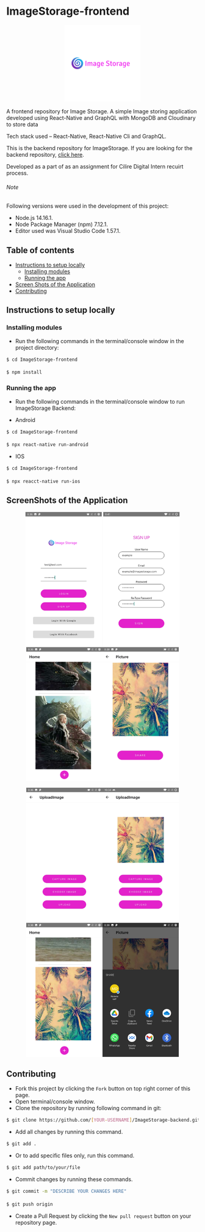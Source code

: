 # ImageStorage-frontend

<p align="center"><img src="./assets/image-storage-logo.png"></p>

A frontend repository for Image Storage. A simple Image storing application developed using React-Native and GraphQL with MongoDB and Cloudinary to store data

Tech stack used – React-Native, React-Native Cli and GraphQL.

This is the backend repository for ImageStorage. If you are looking for the backend repository, [click here](https://github.com/ShanmukhSreenivas/ImageStorage-backend).

Developed as a part of as an assignment for Cilire Digital Intern recuirt process.

###### Note

Following versions were used in the development of this project:

* Node.js 14.16.1.
* Node Package Manager (npm) 7.12.1.
* Editor used was Visual Studio Code 1.57.1.

## Table of contents
* [Instructions to setup locally](#instructions-to-setup-locally)
  * [Installing modules](#installing-modules)
  * [Running the app](#running-the-app)
* [Screen Shots of the Application](#screen-Shots)
* [Contributing](#contributing)

## Instructions to setup locally

### Installing modules

* Run the following commands in the terminal/console window in the project directory:

```bash
$ cd ImageStorage-frontend

$ npm install
```

### Running the app

* Run the following commands in the terminal/console window to run ImageStorage Backend:

* Android

```bash
$ cd ImageStorage-frontend

$ npx react-native run-android

```
* IOS

```bash
$ cd ImageStorage-frontend

$ npx reacct-native run-ios
```

## ScreenShots of the Application

<p align="center"><a><img src="./assets/Login.jpg" width="200" height="350" margin-right="5"></a><a>  </a><a><img src="./assets/SignUp.jpg" width="200" height="350" margin-left="5" margin-right="5"></a><a><img src="./assets/Home.jpg" width="200" height="350" margin-left="5" margin-right="5"></a><a><img src="./assets/Picture.jpg" width="200" height="350" margin-left="5"></a></p>
<p align="center"><a><img src="./assets/Upload-image.jpg" width="200" height="350" margin-right="5"></a><a><img src="./assets/Image-Upload.jpg" width="200" height="350" margin-left="5" margin-right="5"></a><a><img src="./assets/Home-upload.jpg" width="200" height="350" margin-left="5" margin-right="5"></a><a><img src="./assets/Share.jpg" width="200" height="350" margin-left="5"></a></p>

## Contributing

* Fork this project by clicking the ```Fork``` button on top right corner of this page.
* Open terminal/console window.
* Clone the repository by running following command in git:

```bash
$ git clone https://github.com/[YOUR-USERNAME]/ImageStorage-backend.git
```

* Add all changes by running this command.

```bash
$ git add .
```

* Or to add specific files only, run this command.

```bash
$ git add path/to/your/file
```

* Commit changes by running these commands.

```bash
$ git commit -m "DESCRIBE YOUR CHANGES HERE"

$ git push origin
```

* Create a Pull Request by clicking the ```New pull request``` button on your repository page.
